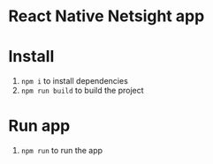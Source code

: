 # React Native Netsight app

# Install

1. `npm i` to install dependencies
2. `npm run build` to build the project

# Run app

1. `npm run` to run the app
